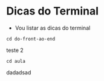 # Dicas do Terminal

- Vou listar as dicas do terminal

```
cd do-front-ao-end
```
 teste 2

```
cd aula 
````
dadadsad





